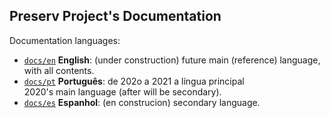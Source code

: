 ## Preserv Project's Documentation

Documentation languages:

* [`docs/en`](./en) **English**: (under construction) future main (reference) language, with all contents.
* [`docs/pt`](./pt) **Português**: de 202o a 2021 a língua principal <br/>2020's main language (after will be secondary).
* [`docs/es`](./es) **Espanhol**: (en construcion) secondary language.
